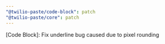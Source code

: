 ```yaml
---
"@twilio-paste/code-block": patch
"@twilio-paste/core": patch
---
```


[Code Block]: Fix underline bug caused due to pixel rounding
